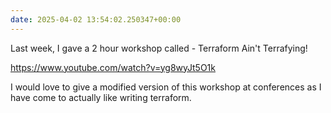 ```yaml
---
date: 2025-04-02 13:54:02.250347+00:00
---
```


Last week, I gave a 2 hour workshop called - Terraform Ain't Terrafying!

<https://www.youtube.com/watch?v=yg8wyJt5O1k>

I would love to give a modified version of this workshop at conferences as I have come to actually like writing terraform.
